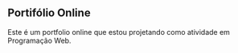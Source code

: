## Portifólio Online
Este é um portfolio online que estou projetando como atividade em Programação Web.